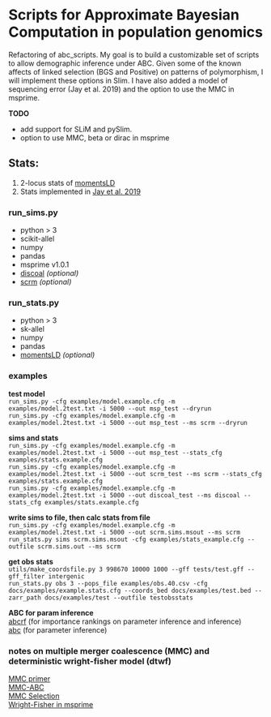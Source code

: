 # Scripts for Approximate Bayesian Computation in population genomics  
Refactoring of abc_scripts.
My goal is to build a customizable set of scripts to allow demographic inference under ABC. Given some of the known affects of linked selection (BGS and Positive) on patterns of polymorphism, I will implement these options in Slim. I have also added a model of sequencing error (Jay et al. 2019) and the option to use the MMC in msprime.

**TODO**
* add support for SLiM and pySlim. 
* option to use MMC, beta or dirac in msprime 

## Stats: 
1. 2-locus stats of [momentsLD](https://bitbucket.org/simongravel/moments/src/LD/)
2. Stats implemented in [Jay et al. 2019](https://doi.org/10.1093/molbev/msz038)

### run_sims.py
 * python > 3  
 * scikit-allel   
 * numpy  
 * pandas  
 * msprime v1.0.1
 * [discoal](https://github.com/kr-colab/discoal) *(optional)*
 * [scrm](https://github.com/scrm/scrm) *(optional)*

### run_stats.py
 * python > 3
 * sk-allel
 * numpy
 * pandas  
 * [momentsLD](https://bitbucket.org/simongravel/moments/src/LD/moments/) *(optional)*

### examples
**test model**  
`run_sims.py -cfg examples/model.example.cfg -m examples/model.2test.txt -i 5000 --out msp_test --dryrun`  
`run_sims.py -cfg examples/model.example.cfg -m examples/model.2test.txt -i 5000 --out msp_test --ms scrm --dryrun`  

**sims and stats**  
`run_sims.py -cfg examples/model.example.cfg -m examples/model.2test.txt -i 5000 --out msp_test --stats_cfg examples/stats.example.cfg`  
`run_sims.py -cfg examples/model.example.cfg -m examples/model.2test.txt -i 5000 --out scrm_test --ms scrm --stats_cfg examples/stats.example.cfg`  
`run_sims.py -cfg examples/model.example.cfg -m examples/model.2test.txt -i 5000 --out discoal_test --ms discoal --stats_cfg examples/stats.example.cfg`  

**write sims to file, then calc stats from file**  
`run_sims.py -cfg examples/model.example.cfg -m examples/model.2test.txt -i 5000 --out scrm.sims.msout --ms scrm`  
`run_stats.py sims scrm.sims.msout -cfg examples/stats_example.cfg --outfile scrm.sims.out --ms scrm`  

**get obs stats**  
`utils/make_coordsfile.py 3 998670 10000 1000 --gff tests/test.gff --gff_filter intergenic`  
`run_stats.py obs 3 --pops_file examples/obs.40.csv -cfg docs/examples/example.stats.cfg --coords_bed docs/examples/test.bed --zarr_path docs/examples/test --outfile testobsstats`  

**ABC for param inference**  
[abcrf](https://cran.r-project.org/web/packages/abcrf/index.html) (for importance rankings on parameter inference and inference)       
[abc](https://cran.r-project.org/web/packages/abc/vignettes/abcvignette.pdf) (for parameter inference)  

### notes on multiple merger coalescence (MMC) and deterministic wright-fisher model (dtwf)
[MMC primer](https://pubmed.ncbi.nlm.nih.gov/24750385/)  
[MMC-ABC](https://pubmed.ncbi.nlm.nih.gov/30651284/)  
[MMC Selection](https://pubmed.ncbi.nlm.nih.gov/32396636/)  
[Wright-Fisher in msprime](https://www.biorxiv.org/content/10.1101/674440v1)

